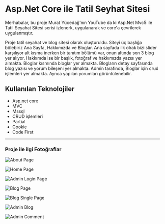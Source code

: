 # Asp.Net Core ile Tatil Seyhat Sitesi

Merhabalar, bu proje Murat Yücedağ'nın YouTube da ki Asp.Net Mvc5 ile Tatil Seyahat Sitesi serisi izlenerk, uygulanarak ve core'a çevrilerek uygulanmıştır.

Proje tatil seyahat ve blog sitesi olarak oluşturuldu. Siteyi üç başlığa bölebiriz Ana Sayfa, Hakkımızda ve Bloglar. Ana sayfada ilk olrak bizi slider karşılıyor alt kısma inerken bir tanıtım bölümü var, onun altında son 3 blog yer alıyor. Hakkımda ise bir başlık, fotoğraf ve hakkımızda yazısı yer almakta. Bloglar kısmında bloglar yer almakta. Blogların detay sayfasında blog yazısı ve yorum bileşeni yer almakta. Admin tarafında, Bloglar için crud işlemleri yer almakta. Ayrıca yapılan yorumları görüntülenebilir.

## Kullanılan Teknolojiler

- Asp.net core
- MVC
- Mssql
- CRUD işlemleri
- Partial
- Cookie
- Code First
---

### Proje ile ilgi Fotoğraflar

![About Page](https://hizliresim.com/a4xp0se)

![Home Page](https://hizliresim.com/j9wyfds)

![Admin Login Page](https://hizliresim.com/bs0ilkq)

![Blog Page](phttps://hizliresim.com/g5k7wth)

![Blog Single Page](https://hizliresim.com/jsazrz5)

![Admin Blog](https://hizliresim.com/6qj966t)

![Admin Comment](https://hizliresim.com/6qj966t)
